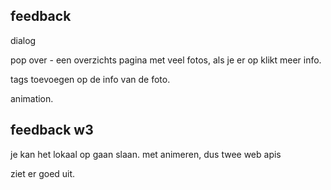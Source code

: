 
## feedback

dialog

pop over - een overzichts pagina met veel fotos, als je er op klikt meer info. 

tags toevoegen op de info van de foto. 

animation. 



## feedback w3

je kan het lokaal op gaan slaan. met animeren, dus twee web apis

ziet er goed uit. 